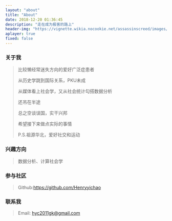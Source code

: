 ```yaml
---
layout: "about"
title: "About"
date: 2018-12-20 01:36:45
description: "走在成为极客的路上"
header-img: "https://vignette.wikia.nocookie.net/assassinscreed/images/8/8f/Assassin%27s_Creed_IV_Black_Flag_SmugglerCave-StJuan_by_max_qin.jpg/revision/latest?cb=20131102145942"
aplayer: true
fixed: false
---
```


### 关于我

>比较懒经常迷失方向的爱好广泛症患者
>
>从历史学跳到国际关系，PKU未成
>
>从媒体看上社会学，又从社会统计勾搭数据分析
>
>还吊在半途
>
>总之空谈误国，实干兴邦
>
>希望接下来做点实际的事情
>
>P.S.祖源华北，爱好社交和运动

### 兴趣方向

> 数据分析、计算社会学

### 参与社区

 >
 >  Github:https://github.com/Henryyichao
 >

### 联系我

>Email: hyc2011gk@gmail.com
